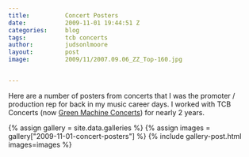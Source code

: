 ```yaml
---
title:			Concert Posters
date:			2009-11-01 19:44:51 Z
categories:		blog
tags:			tcb concerts
author:			judsonlmoore
layout:			post
image:			2009/11/2007.09.06_ZZ_Top-160.jpg


---
```


Here are a number of posters from concerts that I was the promoter / production rep for back in my music career days. I worked with TCB Concerts (now [Green Machine Concerts](http://greenmachineconcerts.com/)) for nearly 2 years.

{% assign gallery = site.data.galleries %}
{% assign images = gallery["2009-11-01-concert-posters"] %}
{% include gallery-post.html images=images %}